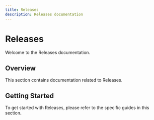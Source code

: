 ```yaml
---
title: Releases
description: Releases documentation
---
```


# Releases

Welcome to the Releases documentation.

## Overview

This section contains documentation related to Releases.

## Getting Started

To get started with Releases, please refer to the specific guides in this section.
